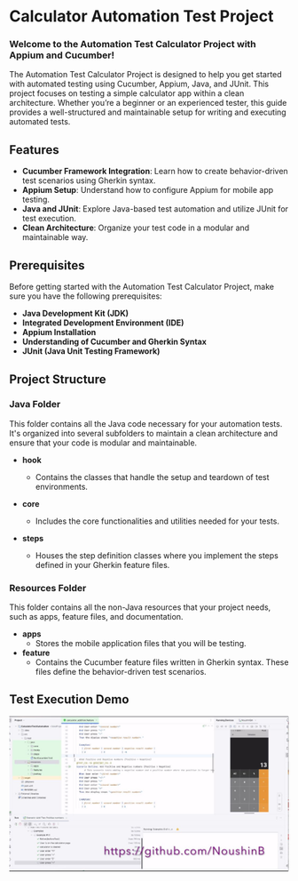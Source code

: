 # Calculator Automation Test Project
### Welcome to the Automation Test Calculator Project with Appium and Cucumber!   
The Automation Test Calculator Project is designed to help you get started with automated testing using Cucumber, Appium, Java, and JUnit. This project focuses on testing a simple calculator app within a clean architecture. Whether you’re a beginner or an experienced tester, this guide provides a well-structured and maintainable setup for writing and executing automated tests.

## Features
- **Cucumber Framework Integration**: Learn how to create behavior-driven test scenarios using Gherkin syntax.
- **Appium Setup**: Understand how to configure Appium for mobile app testing.
- **Java and JUnit**: Explore Java-based test automation and utilize JUnit for test execution.
- **Clean Architecture**: Organize your test code in a modular and maintainable way.
## Prerequisites
Before getting started with the Automation Test Calculator Project, make sure you have the following prerequisites:

- **Java Development Kit (JDK)**
- **Integrated Development Environment (IDE)**
- **Appium Installation**
- **Understanding of Cucumber and Gherkin Syntax**
- **JUnit (Java Unit Testing Framework)**

## Project Structure

### Java Folder

This folder contains all the Java code necessary for your automation tests. It's organized into several subfolders to maintain a clean architecture and ensure that your code is modular and maintainable.

- **hook**
    - Contains the classes that handle the setup and teardown of test environments.

- **core**
    - Includes the core functionalities and utilities needed for your tests.

- **steps**
    - Houses the step definition classes where you implement the steps defined in your Gherkin feature files.
      
### Resources Folder

This folder contains all the non-Java resources that your project needs, such as apps, feature files, and documentation.

- **apps**
    - Stores the mobile application files that you will be testing.
- **feature**
    - Contains the Cucumber feature files written in Gherkin syntax. These files define the behavior-driven test scenarios.

## Test Execution Demo
    

[![Watch the calculator automation test appium DEMO](https://github.com/NoushinB/Appium-Calculator-Test-Automation/blob/master/src/test/resources/documents/calculator_demo.JPG?raw=true)](https://youtu.be/wbETwOgn2KQ)











